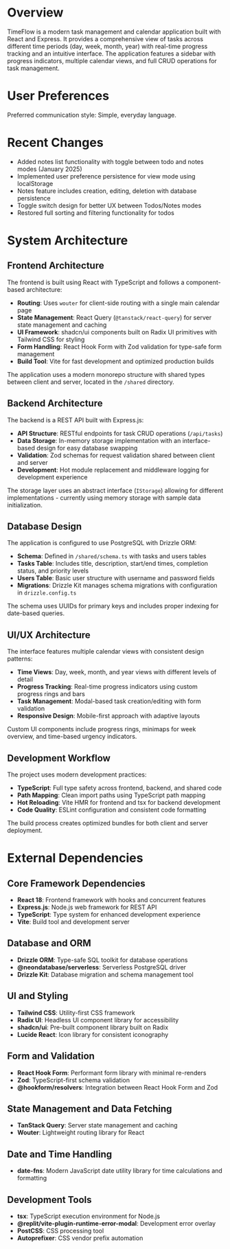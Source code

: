 # Overview

TimeFlow is a modern task management and calendar application built with React and Express. It provides a comprehensive view of tasks across different time periods (day, week, month, year) with real-time progress tracking and an intuitive interface. The application features a sidebar with progress indicators, multiple calendar views, and full CRUD operations for task management.

# User Preferences

Preferred communication style: Simple, everyday language.

# Recent Changes

- Added notes list functionality with toggle between todo and notes modes (January 2025)
- Implemented user preference persistence for view mode using localStorage
- Notes feature includes creation, editing, deletion with database persistence
- Toggle switch design for better UX between Todos/Notes modes
- Restored full sorting and filtering functionality for todos

# System Architecture

## Frontend Architecture

The frontend is built using React with TypeScript and follows a component-based architecture:

- **Routing**: Uses `wouter` for client-side routing with a single main calendar page
- **State Management**: React Query (`@tanstack/react-query`) for server state management and caching
- **UI Framework**: shadcn/ui components built on Radix UI primitives with Tailwind CSS for styling
- **Form Handling**: React Hook Form with Zod validation for type-safe form management
- **Build Tool**: Vite for fast development and optimized production builds

The application uses a modern monorepo structure with shared types between client and server, located in the `/shared` directory.

## Backend Architecture

The backend is a REST API built with Express.js:

- **API Structure**: RESTful endpoints for task CRUD operations (`/api/tasks`)
- **Data Storage**: In-memory storage implementation with an interface-based design for easy database swapping
- **Validation**: Zod schemas for request validation shared between client and server
- **Development**: Hot module replacement and middleware logging for development experience

The storage layer uses an abstract interface (`IStorage`) allowing for different implementations - currently using memory storage with sample data initialization.

## Database Design

The application is configured to use PostgreSQL with Drizzle ORM:

- **Schema**: Defined in `/shared/schema.ts` with tasks and users tables
- **Tasks Table**: Includes title, description, start/end times, completion status, and priority levels
- **Users Table**: Basic user structure with username and password fields
- **Migrations**: Drizzle Kit manages schema migrations with configuration in `drizzle.config.ts`

The schema uses UUIDs for primary keys and includes proper indexing for date-based queries.

## UI/UX Architecture

The interface features multiple calendar views with consistent design patterns:

- **Time Views**: Day, week, month, and year views with different levels of detail
- **Progress Tracking**: Real-time progress indicators using custom progress rings and bars
- **Task Management**: Modal-based task creation/editing with form validation
- **Responsive Design**: Mobile-first approach with adaptive layouts

Custom UI components include progress rings, minimaps for week overview, and time-based urgency indicators.

## Development Workflow

The project uses modern development practices:

- **TypeScript**: Full type safety across frontend, backend, and shared code
- **Path Mapping**: Clean import paths using TypeScript path mapping
- **Hot Reloading**: Vite HMR for frontend and tsx for backend development
- **Code Quality**: ESLint configuration and consistent code formatting

The build process creates optimized bundles for both client and server deployment.

# External Dependencies

## Core Framework Dependencies

- **React 18**: Frontend framework with hooks and concurrent features
- **Express.js**: Node.js web framework for REST API
- **TypeScript**: Type system for enhanced development experience
- **Vite**: Build tool and development server

## Database and ORM

- **Drizzle ORM**: Type-safe SQL toolkit for database operations
- **@neondatabase/serverless**: Serverless PostgreSQL driver
- **Drizzle Kit**: Database migration and schema management tool

## UI and Styling

- **Tailwind CSS**: Utility-first CSS framework
- **Radix UI**: Headless UI component library for accessibility
- **shadcn/ui**: Pre-built component library built on Radix
- **Lucide React**: Icon library for consistent iconography

## Form and Validation

- **React Hook Form**: Performant form library with minimal re-renders
- **Zod**: TypeScript-first schema validation
- **@hookform/resolvers**: Integration between React Hook Form and Zod

## State Management and Data Fetching

- **TanStack Query**: Server state management and caching
- **Wouter**: Lightweight routing library for React

## Date and Time Handling

- **date-fns**: Modern JavaScript date utility library for time calculations and formatting

## Development Tools

- **tsx**: TypeScript execution environment for Node.js
- **@replit/vite-plugin-runtime-error-modal**: Development error overlay
- **PostCSS**: CSS processing tool
- **Autoprefixer**: CSS vendor prefix automation
